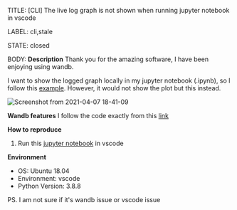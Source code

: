 TITLE:
[CLI] The live log graph is not shown when running jupyter notebook in vscode 

LABEL:
cli,stale

STATE:
closed

BODY:
**Description**
Thank you for the amazing software, I have been enjoying using wandb.

I want to show the logged graph locally in my jupyter notebook (.ipynb), so I follow this [example](https://docs.wandb.ai/integrations/jupyter). However, it would not show the plot but this instead.

![Screenshot from 2021-04-07 18-41-09](https://user-images.githubusercontent.com/38914643/113845824-d8ba1e80-97d0-11eb-90fc-8ad2f2c6d259.png)


**Wandb features**
I follow the code exactly from this [link](https://colab.research.google.com/drive/1XarrwLYCGmMUGBSe7eymzofIfSwytuKC?usp=sharing#scrollTo=SCfw64uGfUPs)

**How to reproduce**
1. Run this [jupyter notebook](https://colab.research.google.com/drive/1XarrwLYCGmMUGBSe7eymzofIfSwytuKC?usp=sharing#scrollTo=SCfw64uGfUPs)  in vscode

**Environment**
- OS: Ubuntu 18.04
- Environment: vscode
- Python Version: 3.8.8

PS. I am not sure if it's wandb issue or vscode issue


